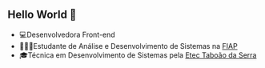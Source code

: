 ## Hello World 👋

- 💻Desenvolvedora Front-end
- 👩🏻‍💻Estudante de Análise e Desenvolvimento de Sistemas na [FIAP](https://www.fiap.com.br/)
- 🎓Técnica em Desenvolvimento de Sistemas pela [Etec Taboão da Serra](https://etects.cps.sp.gov.br/)
